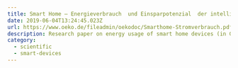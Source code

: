 ```yaml
---
title: Smart Home – Energieverbrauch  und Einsparpotenzial  der intelligenten Geräte
date: 2019-06-04T13:24:45.023Z
url: https://www.oeko.de/fileadmin/oekodoc/Smarthome-Stromverbrauch.pdf
description: Research paper on energy usage of smart home devices (in German)
category:
  - scientific
  - smart-devices
---
```

